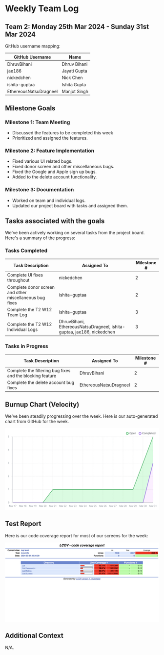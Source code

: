 # Weekly Team Log

## Team 2: Monday 25th Mar 2024 - Sunday 31st Mar 2024

GitHub username mapping:

| GitHub Username | Name |
| --- | --- |
| DhruvBihani | Dhruv Bihani |
| jae186 | Jayati Gupta |
| nickedchen | Nick Chen |
| ishita-guptaa | Ishita Gupta |
| EthereousNatsuDragneel | Manjot Singh |

## Milestone Goals

### Milestone 1: Team Meeting

- Discussed the features to be completed this week
- Prioritized and assigned the features.

### Milestone 2: Feature Implementation

- Fixed various UI related bugs.
- Fixed donor screen and other miscellaneous bugs.
- Fixed the Google and Apple sign up bugs.
- Added to the delete account functionality.

### Milestone 3: Documentation

- Worked on team and individual logs.
- Updated our project board with tasks and assigned them.

## Tasks associated with the goals

We've been actively working on several tasks from the project board. Here's a summary of the progress:

### Tasks Completed

| Task Description | Assigned To | Milestone # |
| --- | --- | --- |
| Complete UI fixes throughout | nickedchen | 2 |
| Complete donor screen and other miscellaneous bug fixes | ishita-guptaa | 2 |
| Complete the T2 W12 Team Log | ishita-guptaa | 3 |
| Complete the T2 W12 Individual Logs | DhruvBihani, EthereousNatsuDragneel, ishita-guptaa, jae186, nickedchen | 3 |

### Tasks in Progress

| Task Description | Assigned To | Milestone # |
| --- | --- | --- |
| Complete the filtering bug fixes and the blocking feature | DhruvBihani | 2 |
| Complete the delete account bug fixes | EthereousNatsuDragneel | 2 |

## Burnup Chart (Velocity)

We've been steadily progressing over the week. Here is our auto-generated chart from GitHub for the week.

![burnup](./Burnup%20Charts/burnupT2W12.png)

## Test Report

Here is our code coverage report for most of our screens for the week:

![test report](./Test%20Reports/testReportT2W12.png)

## Additional Context

N/A.
